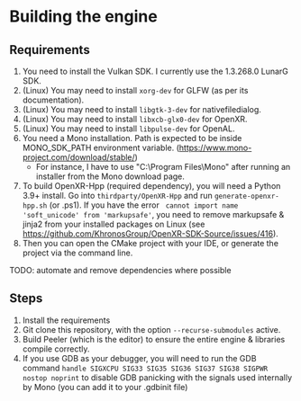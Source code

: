 # Building the engine

## Requirements
1. You need to install the Vulkan SDK. I currently use the 1.3.268.0 LunarG SDK.
2. (Linux) You may need to install `xorg-dev` for GLFW (as per its documentation).
3. (Linux) You may need to install `libgtk-3-dev` for nativefiledialog.
4. (Linux) You may need to install `libxcb-glx0-dev` for OpenXR.
5. (Linux) You may need to install `libpulse-dev` for OpenAL.
6. You need a Mono installation. Path is expected to be inside MONO_SDK_PATH environment variable. (https://www.mono-project.com/download/stable/)
   * For instance, I have to use "C:\Program Files\Mono" after running an installer from the Mono download page.
7. To build OpenXR-Hpp (required dependency), you will need a Python 3.9+ install.
Go into `thirdparty/OpenXR-Hpp` and run `generate-openxr-hpp.sh` (or .ps1). If you have the error ` cannot import name 'soft_unicode' from 'markupsafe'`, you need to remove markupsafe & jinja2 from your installed packages on Linux (see https://github.com/KhronosGroup/OpenXR-SDK-Source/issues/416).
8. Then you can open the CMake project with your IDE, or generate the project via the command line.

TODO: automate and remove dependencies where possible

## Steps

1. Install the requirements
2. Git clone this repository, with the option `--recurse-submodules` active.
3. Build Peeler (which is the editor) to ensure the entire engine & libraries compile correctly.
4. If you use GDB as your debugger, you will need to run the GDB command `handle SIGXCPU SIG33 SIG35 SIG36 SIG37 SIG38 SIGPWR nostop noprint` to disable GDB panicking with the signals used internally by Mono (you can add it to your .gdbinit file)
